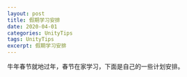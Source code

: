 ```yaml
---
layout: post
title: 假期学习安排
date: 2020-04-01
categories: UnityTips
tags: UnityTips
excerpt: 假期学习安排
---
```

牛年春节就地过年，春节在家学习，下面是自己的一些计划安排。
## 
<!--stackedit_data:
eyJoaXN0b3J5IjpbLTE3ODkxNzQxMjZdfQ==
-->